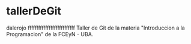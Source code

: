 # tallerDeGit
dalerojo
fffffffffffffffffffffffffff
Taller de Git de la materia "Introduccion a la Programacion" de la FCEyN - UBA.
